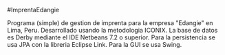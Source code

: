 #ImprentaEdangie


Programa (simple) de gestion de imprenta para la empresa "Edangie" en Lima, Peru. Desarrollado usando la metodologia ICONIX. La base de datos es Derby mediante el IDE Netbeans 7.2 o superior. Para la persistencia se usa JPA con la libreria Eclipse Link. Para la GUI se usa Swing.
